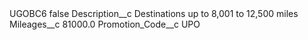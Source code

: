 <?xml version="1.0" encoding="UTF-8"?>
<CustomMetadata xmlns="http://soap.sforce.com/2006/04/metadata" xmlns:xsi="http://www.w3.org/2001/XMLSchema-instance" xmlns:xsd="http://www.w3.org/2001/XMLSchema">
    <label>UGOBC6</label>
    <protected>false</protected>
    <values>
        <field>Description__c</field>
        <value xsi:type="xsd:string">Destinations up to 8,001 to 12,500 miles</value>
    </values>
    <values>
        <field>Mileages__c</field>
        <value xsi:type="xsd:double">81000.0</value>
    </values>
    <values>
        <field>Promotion_Code__c</field>
        <value xsi:type="xsd:string">UPO</value>
    </values>
</CustomMetadata>
